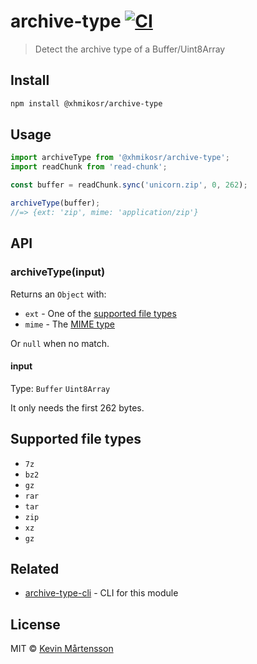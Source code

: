 # archive-type [![CI](https://github.com/XhmikosR/archive-type/actions/workflows/ci.yml/badge.svg?branch=master)](https://github.com/XhmikosR/archive-type/actions/workflows/ci.yml)

> Detect the archive type of a Buffer/Uint8Array


## Install

```sh
npm install @xhmikosr/archive-type
```


## Usage

```js
import archiveType from '@xhmikosr/archive-type';
import readChunk from 'read-chunk';

const buffer = readChunk.sync('unicorn.zip', 0, 262);

archiveType(buffer);
//=> {ext: 'zip', mime: 'application/zip'}
```


## API

### archiveType(input)

Returns an `Object` with:

- `ext` - One of the [supported file types](#supported-file-types)
- `mime` - The [MIME type](https://en.wikipedia.org/wiki/Media_type)

Or `null` when no match.

#### input

Type: `Buffer` `Uint8Array`

It only needs the first 262 bytes.


## Supported file types

- `7z`
- `bz2`
- `gz`
- `rar`
- `tar`
- `zip`
- `xz`
- `gz`


## Related

- [archive-type-cli](https://github.com/kevva/archive-type-cli) - CLI for this module


## License

MIT © [Kevin Mårtensson](https://github.com/kevva)

